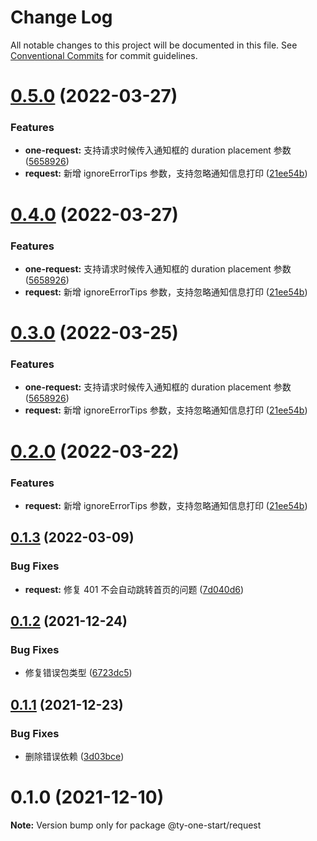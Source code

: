 # Change Log

All notable changes to this project will be documented in this file.
See [Conventional Commits](https://conventionalcommits.org) for commit guidelines.

# [0.5.0](https://10.1.2.7/visual-fe/swap-modules/compare/@ty-one-start/request@0.1.3...@ty-one-start/request@0.5.0) (2022-03-27)


### Features

* **one-request:** 支持请求时候传入通知框的 duration placement 参数 ([5658926](https://10.1.2.7/visual-fe/swap-modules/commits/56589267328f6bfef641725101eb639cdd98a980))
* **request:** 新增 ignoreErrorTips 参数，支持忽略通知信息打印 ([21ee54b](https://10.1.2.7/visual-fe/swap-modules/commits/21ee54b89215627c2de0bb30098c75e43cb1d2fd))





# [0.4.0](https://10.1.2.7/visual-fe/swap-modules/compare/@ty-one-start/request@0.1.3...@ty-one-start/request@0.4.0) (2022-03-27)


### Features

* **one-request:** 支持请求时候传入通知框的 duration placement 参数 ([5658926](https://10.1.2.7/visual-fe/swap-modules/commits/56589267328f6bfef641725101eb639cdd98a980))
* **request:** 新增 ignoreErrorTips 参数，支持忽略通知信息打印 ([21ee54b](https://10.1.2.7/visual-fe/swap-modules/commits/21ee54b89215627c2de0bb30098c75e43cb1d2fd))





# [0.3.0](https://10.1.2.7/visual-fe/swap-modules/compare/@ty-one-start/request@0.1.3...@ty-one-start/request@0.3.0) (2022-03-25)


### Features

* **one-request:** 支持请求时候传入通知框的 duration placement 参数 ([5658926](https://10.1.2.7/visual-fe/swap-modules/commits/56589267328f6bfef641725101eb639cdd98a980))
* **request:** 新增 ignoreErrorTips 参数，支持忽略通知信息打印 ([21ee54b](https://10.1.2.7/visual-fe/swap-modules/commits/21ee54b89215627c2de0bb30098c75e43cb1d2fd))





# [0.2.0](https://10.1.2.7/visual-fe/swap-modules/compare/@ty-one-start/request@0.1.3...@ty-one-start/request@0.2.0) (2022-03-22)


### Features

* **request:** 新增 ignoreErrorTips 参数，支持忽略通知信息打印 ([21ee54b](https://10.1.2.7/visual-fe/swap-modules/commits/21ee54b89215627c2de0bb30098c75e43cb1d2fd))





## [0.1.3](https://10.1.2.7/visual-fe/swap-modules/compare/@ty-one-start/request@0.1.2...@ty-one-start/request@0.1.3) (2022-03-09)


### Bug Fixes

* **request:** 修复 401 不会自动跳转首页的问题 ([7d040d6](https://10.1.2.7/visual-fe/swap-modules/commits/7d040d6e8d33e5551dd05aa012ad4a4c3b25dcaf))





## [0.1.2](https://10.1.2.7/visual-fe/swap-modules/compare/@ty-one-start/request@0.1.1...@ty-one-start/request@0.1.2) (2021-12-24)


### Bug Fixes

* 修复错误包类型 ([6723dc5](https://10.1.2.7/visual-fe/swap-modules/commits/6723dc563d6e6d41dfaba22b5d6a660f17b5a810))





## [0.1.1](https://10.1.2.7/visual-fe/swap-modules/compare/@ty-one-start/request@0.1.0...@ty-one-start/request@0.1.1) (2021-12-23)


### Bug Fixes

* 删除错误依赖 ([3d03bce](https://10.1.2.7/visual-fe/swap-modules/commits/3d03bcecc1dee2b5d8df6a10a34cce1f8f420994))





# 0.1.0 (2021-12-10)

**Note:** Version bump only for package @ty-one-start/request
